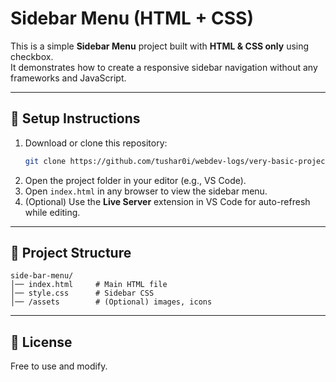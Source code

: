 # Sidebar Menu (HTML + CSS)

This is a simple **Sidebar Menu** project built with **HTML & CSS only** using checkbox.  
It demonstrates how to create a responsive sidebar navigation without any frameworks and JavaScript.

---

## 🚀 Setup Instructions
1. Download or clone this repository:
   ```bash
   git clone https://github.com/tushar0i/webdev-logs/very-basic-projects/sidebar-menu.git
   ```
2. Open the project folder in your editor (e.g., VS Code).  
3. Open `index.html` in any browser to view the sidebar menu.  
4. (Optional) Use the **Live Server** extension in VS Code for auto-refresh while editing.

---

## 📂 Project Structure
```
side-bar-menu/
│── index.html     # Main HTML file
│── style.css      # Sidebar CSS
│── /assets        # (Optional) images, icons
```

---

## 📄 License
Free to use and modify.